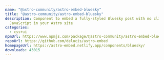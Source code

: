 ```yaml
---
name: "@astro-community/astro-embed-bluesky"
title: "@astro-community/astro-embed-bluesky"
description: Component to embed a fully-styled Bluesky post with no client-side
  JavaScript in your Astro site
categories:
  - css+ui
npmUrl: https://www.npmjs.com/package/@astro-community/astro-embed-bluesky
repoUrl: https://github.com/delucis/astro-embed
homepageUrl: https://astro-embed.netlify.app/components/bluesky/
downloads: 43015
---
```

